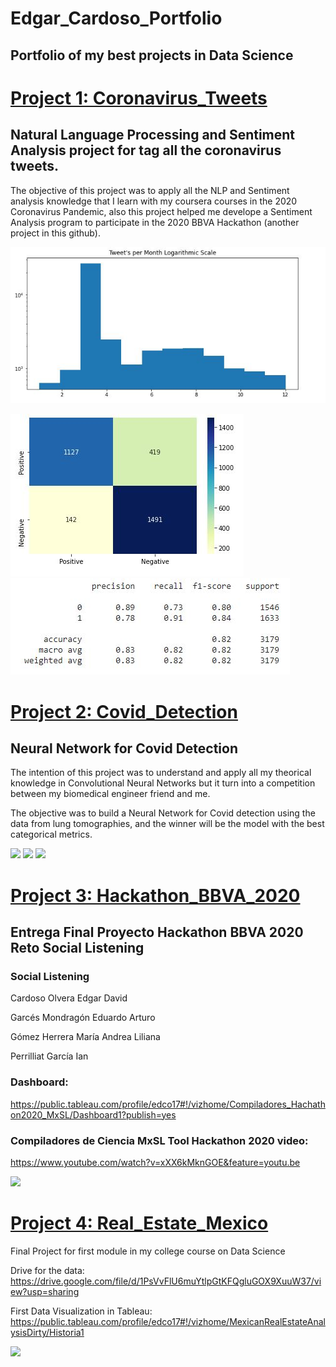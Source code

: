 # Edgar_Cardoso_Portfolio
## Portfolio of my best projects in Data Science

# [Project 1: Coronavirus_Tweets](https://github.com/edco17/Coronavirus_Tweets)
## Natural Language Processing and Sentiment Analysis project for tag all the coronavirus tweets.

The objective of this project was to apply all the NLP and Sentiment analysis knowledge that I learn with my coursera courses in the 2020 Coronavirus Pandemic, also this project helped me develope a Sentiment Analysis program to participate in the 2020 BBVA Hackathon (another project in this github).

<img src="https://github.com/edco17/Edgar_Cardoso_Portfolio/blob/main/images/1.jpg" alt="hi" class="inline"/>

<img src="https://github.com/edco17/Edgar_Cardoso_Portfolio/blob/main/images/10.jpg" alt="hi" class="inline"/> <img src="https://github.com/edco17/Edgar_Cardoso_Portfolio/blob/main/images/11.jpg" alt="hi" class="inline"/>

# [Project 2: Covid_Detection](https://github.com/edco17/Covid_Detection)
## Neural Network for Covid Detection

The intention of this project was to understand and apply all my theorical knowledge in Convolutional Neural Networks but it turn into a competition between my biomedical engineer friend and me. 

The objective was to build a Neural Network for Covid detection using the data from lung tomographies, and the winner will be the model with the best categorical metrics.

![](/Covid_Detection/blob/main/covid.JPG) ![](/Covid_Detection/blob/main/health.JPG) ![](/Covid_Detection/blob/main/pneu.JPG)

# [Project 3: Hackathon_BBVA_2020](https://github.com/edco17/Hackathon_BBVA_2020)
## Entrega Final Proyecto Hackathon BBVA 2020 Reto Social Listening

### Social Listening

Cardoso Olvera Edgar David

Garcés Mondragón Eduardo Arturo

Gómez Herrera María Andrea Liliana

Perrilliat García Ian

### Dashboard:
https://public.tableau.com/profile/edco17#!/vizhome/Compiladores_Hachathon2020_MxSL/Dashboard1?publish=yes

### Compiladores de Ciencia MxSL Tool Hackathon 2020 video:
https://www.youtube.com/watch?v=xXX6kMknGOE&feature=youtu.be

![](/Hackathon_BBVA_2020/blob/main/dash.JPG)

# [Project 4: Real_Estate_Mexico](https://github.com/edco17/Real_Estate_Mexcio)
Final Project for first module in my college course on Data Science 

Drive for the data: https://drive.google.com/file/d/1PsVvFlU6muYtlpGtKFQgluGOX9XuuW37/view?usp=sharing

First Data Visualization in Tableau: https://public.tableau.com/profile/edco17#!/vizhome/MexicanRealEstateAnalysisDirty/Historia1

![](/Real_Estate_Mexcio/blob/main/real_estate_mex_map_tableau.JPG)
